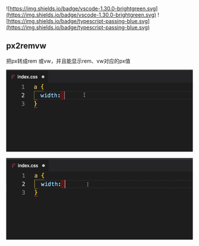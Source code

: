 ![https://img.shields.io/badge/vscode-1.30.0-brightgreen.svg](https://img.shields.io/badge/vscode-1.30.0-brightgreen.svg) ![https://img.shields.io/badge/typescript-passing-blue.svg](https://img.shields.io/badge/typescript-passing-blue.svg)

## px2remvw

把px转成rem 或vw，并且能显示rem、vw对应的px值

![演示图](screenshots/1.gif)

![演示图](screenshots/2.gif)